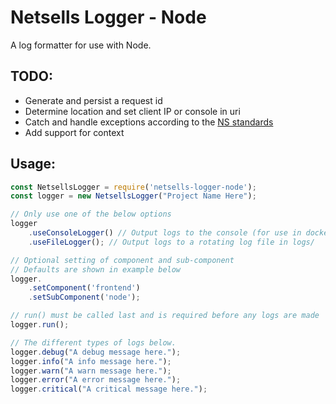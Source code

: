 # Netsells Logger - Node

A log formatter for use with Node. 

## TODO:
* Generate and persist a request id
* Determine location and set client IP or console in uri
* Catch and handle exceptions according to the [NS standards](https://netsells.atlassian.net/wiki/spaces/NS/pages/1014136840/Application+Logging)
* Add support for context

## Usage:
```javascript
const NetsellsLogger = require('netsells-logger-node');
const logger = new NetsellsLogger("Project Name Here");

// Only use one of the below options
logger
    .useConsoleLogger() // Output logs to the console (for use in docker)
    .useFileLogger(); // Output logs to a rotating log file in logs/

// Optional setting of component and sub-component
// Defaults are shown in example below
logger.
    .setComponent('frontend')
    .setSubComponent('node');

// run() must be called last and is required before any logs are made
logger.run();

// The different types of logs below.
logger.debug("A debug message here.");
logger.info("A info message here.");
logger.warn("A warn message here.");
logger.error("A error message here.");
logger.critical("A critical message here.");
```